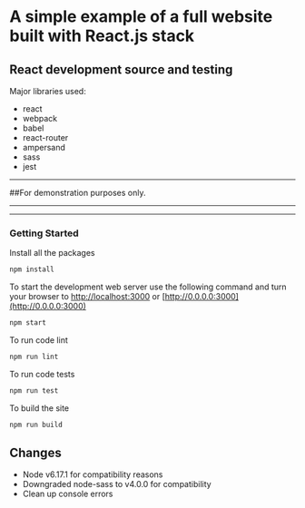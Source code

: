 # A simple example of a full website built with React.js stack

## React development source and testing

Major libraries used:

- react
- webpack
- babel
- react-router
- ampersand
- sass
- jest

---

##For demonstration purposes only.

---

---

### Getting Started

Install all the packages

```bash
npm install
```

To start the development web server use the following command and turn your browser to [http://localhost:3000](http://localhost:3000) or [http://0.0.0.0:3000](http://0.0.0.0:3000)

```bash
npm start
```

To run code lint

```bash
npm run lint
```

To run code tests

```bash
npm run test
```

To build the site

```bash
npm run build
```

## Changes

- Node v6.17.1 for compatibility reasons
- Downgraded node-sass to v4.0.0 for compatibility
- Clean up console errors
